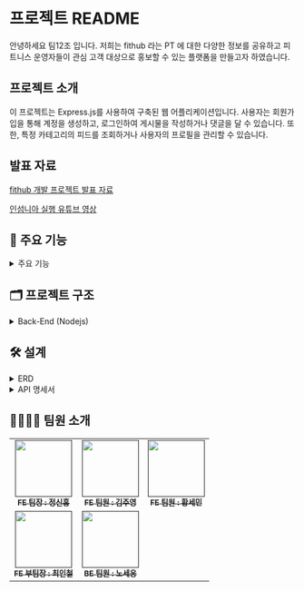 # 프로젝트 README

안녕하세요 팀12조 입니다. 저희는 fithub 라는 PT 에 대한 다양한 정보를 공유하고 피트니스 운영자들이 관심 고객 대상으로 홍보할 수 있는 플랫폼을 만들고자 하였습니다.

## 프로젝트 소개 
이 프로젝트는 Express.js를 사용하여 구축된 웹 어플리케이션입니다. 
사용자는 회원가입을 통해 계정을 생성하고, 로그인하여 게시물을 작성하거나 댓글을 달 수 있습니다. 또한, 특정 카테고리의 피드를 조회하거나 사용자의 프로필을 관리할 수 있습니다.

## 발표 자료

[fithub 개발 프로젝트 발표 자료](https://www.notion.so/nongsi/fithub-291635c6c39642ec9d724549e9338710?pvs=4)

[인섬니아 실행 유튜브 영상](https://youtu.be/Tpz5AqhTSjk?si=QGsPD8SqN9G6ROLo)

## 🚀 주요 기능 
<details> 
 <summary> 주요 기능 </summary>
<div markdown="1">

### ✅ 사용자 인증 및 회원가입
- 사용자는 이메일과 비밀번호를 이용하여 회원가입을 할 수 있습니다.
- 회원가입 후 인증된 사용자는 로그인할 수 있습니다.
- role 을 통해 사용자의 역할을 정의하였습니다.

### ✅ 게시물 관리
- 사용자는 로그인한 후 게시물을 작성할 수 있습니다.
- 게시물은 다양한 카테고리(홍보, 잡담)로 분류됩니다.
- 주어진 role 에 따라 게시글 홍보 카테고리에 작성할 수 있는 권한을 부여하였습니다.
ㄴ admin만 PROMOTION 카테고리에 작성이 가능합니다.
- 게시물을 수정 및 삭제할 수 있습니다.
- 특정 게시물 조회시 쿠키를 활용하여 클라이언트의 IP와 게시물 ID를 저장하고, 클라이언트로부터 전달된 쿠키를 확인하여 중복 조회를 방지하고자 했습니다.

### ✅ 댓글 기능
- 사용자는 게시물에 댓글을 작성할 수 있습니다.
- 작성된 댓글은 게시물에 표시됩니다.

### ✅ 피드 조회 (trend, chat, event, myfeed)
- 사용자는 다양한 카테고리의 피드를 조회할 수 있습니다.
- 트렌드 피드를 제외한 모든 피드는 최신순으로 정렬됩니다.
- 특정 카테고리의 인기 있는 게시물을 확인할 수 있습니다.

### ✅ 사용자 프로필 관리
- 사용자는 자신의 프로필을 수정하거나 삭제할 수 있습니다.
- 사용자 프로필을 수정할 때 비빌번호 재설정도 가능합니다.
- 프로필을 삭제하면 회원 정보가 삭제되어 회원 탈퇴 처리 됩니다.

</div>
</details>


## 🗂 프로젝트 구조
<details> 
 <summary> Back-End (Nodejs) </summary>
<div markdown="2">
 
    📦src
    ┣ 📂controllers
    ┃ ┗ 📜postController.js
    ┣ 📂middlewares
    ┃ ┣ 📜auth.middleware.js            # 사용자 인증 미들웨어
    ┃ ┣ 📜error-handling.middleware.js  # 에러 처리 미들웨어
    ┃ ┗ 📜log.middleware.js             # 로그 처리 미들웨어
    ┣ 📂router
    ┃ ┣ 📜comment.router.js             # 댓글 API
    ┃ ┣ 📜documents.router.js           # 게시글 API
    ┃ ┣ 📜feed.router.js                # feed API
    ┃ ┣ 📜profile.router.js             # 프로필 API
    ┃ ┗ 📜users.router.js               # 회원가입,로그-인/아웃 API
    ┗ 📂utils
    ┃ ┗ 📂prisma
    ┃ ┃ ┗ 📜index.js

 </div>
</details>

## 🛠 설계

<details> 
 <summary> ERD </summary>
<div markdown="3">
 
 [FitHub ERD](https://www.erdcloud.com/d/cXRBC7cAAyf7R4jsi)
 
 </div>
</details>

<details> 
 <summary> API 명세서 </summary>
<div markdown="4">

 [API 명세서 노션](https://www.notion.so/nongsi/2-API-b990897507f544cc85cb014e047806f0?pvs=4)
 
 </div>
</details>

## 👨‍👨‍👧‍👦 팀원 소개

<table>
  <tbody>
    <tr>
      <td align="center"><a href=""><img src="https://github.com/nongsi1136/team12/assets/154482024/d524c960-f171-48a1-8158-4f815b19403a"width="100px;" alt=""/><br /><sub><b>FE 팀장 : 정신홍 </b></sub></a><br /></td>
      <td align="center"><a href=""><img src="https://github.com/nongsi1136/team12/assets/154482024/35771e1d-f933-460f-9abd-d89b07aae6ec" width="100px;" alt=""/><br /><sub><b>FE 팀원 : 김주영 </b></sub></a><br /></td>
      <td align="center"><a href=""><img src="https://github.com/nongsi1136/team12/assets/154482024/456aa118-90c5-4c96-82e7-c9449e5a6dcd" width="100px;" alt=""/><br /><sub><b>FE 팀원 : 황세민 </b></sub></a><br /></td>
     <tr/>
       <td align="center"><a href=""><img src="https://github.com/nongsi1136/team12/assets/154482024/fa8dff64-5322-412b-8ffb-9eb54ff7c864" width="100px;" alt=""/><br /><sub><b>FE 부팀장 : 최인철 </b></sub></a><br /></td>
      <td align="center"><a href=""><img src="https://github.com/nongsi1136/team12/assets/154482024/cf1a2725-3b99-44fe-ac61-91669dfddefa" width="100px;" alt=""/><br /><sub><b>BE 팀원 : 노세웅 </b></sub></a><br /></td>
    </tr>
  </tbody>
</table>


